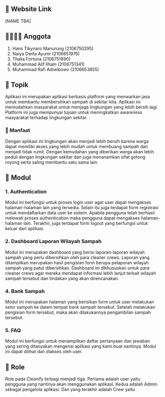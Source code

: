 ## 🔗 Website Link
  [NAME TBA]

## 👨‍👨‍👧‍👧 Anggota

1. Hans Tikynaro Manurung (2106750295)
2. Naiya Dwita Ayunir (2106651976)
3. Thalia Fortuna (2106751890)
4. Muhammad Alif Ilham (2106751341)
5. Muhammad Rafi Adiwibowo (2106653855)

## 🧠 Topik

Aplikasi ini merupakan aplikasi berbasis platform yang menwarkan jasa untuk membantu membersihkan sampah di sekitar kita. Aplikasi ini memudahkan masyarakat untuk menjaga lingkungan yang lebih bersih lagi. Platform ini juga mempunyai tujuan untuk meningkatkan awareness masyarakat terhadap lingkungan sekitar.

### 💢 Manfaat

Dengan aplikasi ini lingkungan akan menjadi lebih bersih karena warga dapat memiliki akses yang lebih mudah untuk membuang sampah dan menjadi tidak rumit. Dengan kemudahan yang diberikan warga akan lebih peduli dengan lingkungan sekitar dan juga menanamkan sifat gotong royong serta saling membantu satu sama lain.

## 💾 Modul
### 1. Authentication
Modul ini berfungsi untuk proses login user agar user dapat mengakses halaman-halaman lain yang tersedia. Selain itu juga terdapat form registrasi untuk mendaftarkan data user ke sistem. Apabila pengguna telah berhasil melewati proses authentication maka pengguna dapat mengakses halaman-halaman lain. Terakhir, juga terdapat form logout yang berfungsi untuk keluar dari aplikasi.

### 2. Dashboard Laporan Wilayah Sampah
Modul ini merupakan dashboard yang berisi laporan-laporan wilayah sampah yang perlu dibersihkan oleh para cleaner crews. Laporan yang ditampilkan merupakan hasil pengisian form berupa pelaporan wilayah sampah yang patut dibersihkan. Dashboard ini dikhususkan untuk para cleaner crews agar mereka mendapat informasi lebih lanjut terkait wilayah sampah tersebut dan tindakan yang akan direncanakan.

### 4. Bank Sampah
Modul ini merupakan halaman yang berisikan form untuk user melakukan setor sampah ke dalam tempat bank sampah tersebut. Setelah melakukan pengisian form tersebut, maka akan dilakukannya pengambilan sampah tersebut.

### 5. FAQ
Modul ini berfungsi untuk menampilkan daftar pertanyaan dan jawaban yang sering ditanyakan mengenai aplikasi yang kami buat nantinya. Modul ini dapat dilihat dan diakses oleh user.

## 👥 Role
Role pada Cleanify terbagi menjadi tiga. Pertama adalah user yaitu pengguna yang nantinya akan menggunakan aplikasi. Kedua adalah Admin sebagai pengelola aplikasi. Dan yang terakhir adalah Crew yaitu 


